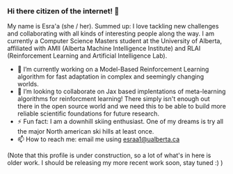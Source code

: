 ### Hi there citizen of the internet! 👋

My name is Esra'a (she / her). Summed up: I love tackling new challenges and collaborating with all kinds of interesting people along the way. I am currently a Computer Science Masters student at the University of Alberta, affiliated with AMII (Alberta Machine Intelligence Institute) and RLAI (Reinforcement Learning and Artificial Intelligence Lab). 

- 🔭 I’m currently working on a Model-Based Reinforcement Learning algorithm for fast adaptation in complex and seemingly changing worlds.
- 👯 I’m looking to collaborate on Jax based implentations of meta-learning algorithms for reinforcment learning! There simply isn't enough out there in the open source world and we need this to be able to build more reliable scientific foundations for future research.
- ⚡ Fun fact: I am a downhill skiing enthusiast. One of my dreams is try all the major North american ski hills at least once.
- 📫 How to reach me: email me using esraa1@ualberta.ca 


<!--
**esraa-saleh/esraa-saleh** is a ✨ _special_ ✨ repository because its `README.md` (this file) appears on your GitHub profile.

Here are some ideas to get you started:

- 🔭 I’m currently working on ...
- 🌱 I’m currently learning ...
- 👯 I’m looking to collaborate on ...
- 🤔 I’m looking for help with ...
- 💬 Ask me about ...
- 📫 How to reach me: ...
- 😄 Pronouns: ...
- ⚡ Fun fact: ...
-->

(Note that this profile is under construction, so a lot of what's in here is older work. I should be releasing my more recent work soon, stay tuned :) )
